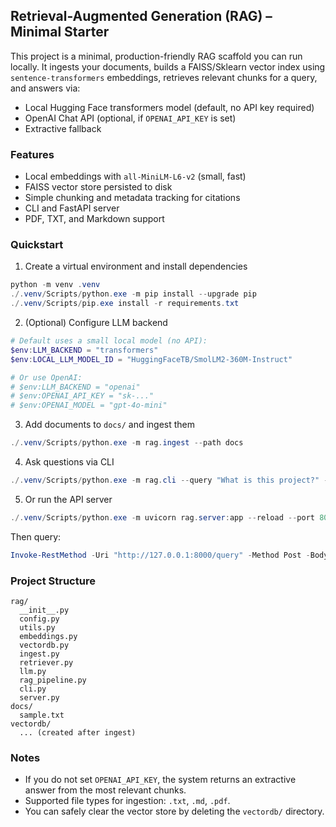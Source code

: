 ## Retrieval-Augmented Generation (RAG) – Minimal Starter

This project is a minimal, production-friendly RAG scaffold you can run locally. It ingests your documents, builds a FAISS/Sklearn vector index using `sentence-transformers` embeddings, retrieves relevant chunks for a query, and answers via:

- Local Hugging Face transformers model (default, no API key required)
- OpenAI Chat API (optional, if `OPENAI_API_KEY` is set)
- Extractive fallback

### Features
- Local embeddings with `all-MiniLM-L6-v2` (small, fast)
- FAISS vector store persisted to disk
- Simple chunking and metadata tracking for citations
- CLI and FastAPI server
- PDF, TXT, and Markdown support

### Quickstart

1) Create a virtual environment and install dependencies

```powershell
python -m venv .venv
./.venv/Scripts/python.exe -m pip install --upgrade pip
./.venv/Scripts/pip.exe install -r requirements.txt
```

2) (Optional) Configure LLM backend

```powershell
# Default uses a small local model (no API):
$env:LLM_BACKEND = "transformers"
$env:LOCAL_LLM_MODEL_ID = "HuggingFaceTB/SmolLM2-360M-Instruct"

# Or use OpenAI:
# $env:LLM_BACKEND = "openai"
# $env:OPENAI_API_KEY = "sk-..."
# $env:OPENAI_MODEL = "gpt-4o-mini"
```

3) Add documents to `docs/` and ingest them

```powershell
./.venv/Scripts/python.exe -m rag.ingest --path docs
```

4) Ask questions via CLI

```powershell
./.venv/Scripts/python.exe -m rag.cli --query "What is this project?" --top_k 4
```

5) Or run the API server

```powershell
./.venv/Scripts/python.exe -m uvicorn rag.server:app --reload --port 8000
```

Then query:

```powershell
Invoke-RestMethod -Uri "http://127.0.0.1:8000/query" -Method Post -Body (@{question='Explain the project'} | ConvertTo-Json) -ContentType 'application/json'
```

### Project Structure

```
rag/
  __init__.py
  config.py
  utils.py
  embeddings.py
  vectordb.py
  ingest.py
  retriever.py
  llm.py
  rag_pipeline.py
  cli.py
  server.py
docs/
  sample.txt
vectordb/
  ... (created after ingest)
```

### Notes
- If you do not set `OPENAI_API_KEY`, the system returns an extractive answer from the most relevant chunks.
- Supported file types for ingestion: `.txt`, `.md`, `.pdf`.
- You can safely clear the vector store by deleting the `vectordb/` directory.


